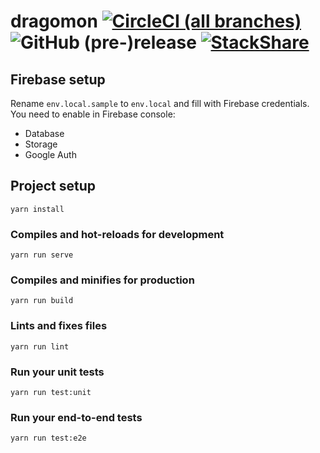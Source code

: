# dragomon [![CircleCI (all branches)](https://img.shields.io/circleci/project/github/Vakme/dragomon.svg)](https://circleci.com/gh/Vakme/dragomon) ![GitHub (pre-)release](https://img.shields.io/github/release-pre/Vakme/dragomon.svg) [![StackShare](https://img.shields.io/badge/tech-stack-0690fa.svg?style=flat)](https://stackshare.io/Vakme/dragomon)

## Firebase setup
Rename `env.local.sample` to `env.local` and fill with Firebase credentials.
You need to enable in Firebase console:
- Database
- Storage
- Google Auth

## Project setup
```
yarn install
```

### Compiles and hot-reloads for development
```
yarn run serve
```

### Compiles and minifies for production
```
yarn run build
```

### Lints and fixes files
```
yarn run lint
```

### Run your unit tests
```
yarn run test:unit
```

### Run your end-to-end tests
```
yarn run test:e2e
```

